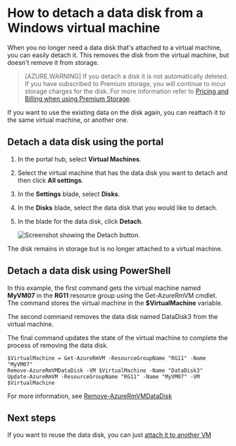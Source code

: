<properties
	pageTitle="Detach a data disk from a Windows VM | Azure"
	description="Learn to detach a data disk from a virtual machine in Azure using the Resource Manager deployment model."
	services="virtual-machines-windows"
	documentationCenter=""
	authors="cynthn"
	manager="timlt"
	editor=""
	tags="azure-service-management"/>

<tags
	ms.service="virtual-machines-windows"
	ms.workload="infrastructure-services"
	ms.tgt_pltfrm="vm-windows"
	ms.devlang="na"
	ms.topic="article"
	ms.date="06/02/2016"
	wacn.date=""
	ms.author="cynthn"/>



# How to detach a data disk from a Windows virtual machine


When you no longer need a data disk that's attached to a virtual machine, you can easily detach it. This removes the disk from the virtual machine, but doesn't remove it from storage. 

> [AZURE.WARNING] If you detach a disk it is not automatically deleted. If you have subscribed to Premium storage, you will continue to incur storage charges for the disk. For more information refer to [Pricing and Billing when using Premium Storage](/documentation/articles/storage-premium-storage/#pricing-and-billing). 

If you want to use the existing data on the disk again, you can reattach it to the same virtual machine, or another one.  


## Detach a data disk using the portal

1. In the portal hub, select **Virtual Machines**.

2. Select the virtual machine that has the data disk you want to detach and then click **All settings**.

3. In the **Settings** blade, select **Disks**.

4. In the **Disks** blade, select the data disk that you would like to detach.

5. In the blade for the data disk, click **Detach**.


	![Screenshot showing the Detach button.](./media/virtual-machines-windows-detach-disk/detach-disk.png)

The disk remains in storage but is no longer attached to a virtual machine.


## Detach a data disk using PowerShell

In this example, the first command gets the virtual machine named **MyVM07** in the **RG11** resource group using the Get-AzureRmVM cmdlet. The command stores the virtual machine in the **$VirtualMachine** variable. 

The second command removes the data disk named DataDisk3 from the virtual machine. 

The final command updates the state of the virtual machine to complete the process of removing the data disk.

	$VirtualMachine = Get-AzureRmVM -ResourceGroupName "RG11" -Name "MyVM07" 
	Remove-AzureRmVMDataDisk -VM $VirtualMachine -Name "DataDisk3"
	Update-AzureRmVM -ResourceGroupName "RG11" -Name "MyVM07" -VM $VirtualMachine


For more information, see [Remove-AzureRmVMDataDisk](https://msdn.microsoft.com/zh-cn/library/mt603614.aspx)

## Next steps

If you want to reuse the data disk, you can just [attach it to another VM](/documentation/articles/virtual-machines-windows-attach-disk-portal/)
